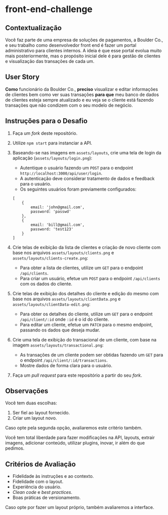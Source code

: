 # front-end-challenge

## Contextualização

Você faz parte de uma empresa de soluções de pagamentos, a Boulder Co., e seu trabalho como desenvolvedor front end é fazer um portal administrativo para clientes internos. A ideia é que esse portal evolua muito mais posteriormente, mas o propósito inicial dele é para gestão de clientes e visualização das transações de cada um.

## User Story

**Como** funcionário da Boulder Co., **preciso** visualizar e editar informações de clientes bem como ver suas transações **para que** meu banco de dados de clientes esteja sempre atualizado e eu veja se o cliente está fazendo transações que não condizem com o seu modelo de negócio.

## Instruções para o Desafio

1. Faça um _fork_ deste repositório.

2. Utilize `npm start` para instanciar a API.

3. Baseando-se nas imagens em `assets/layouts`, crie uma tela de login da aplicação (`assets/layouts/login.png`):
    - Autentique o usuário fazendo um `POST` para o endpoint `http://localhost:3000/api/user/login`.
    - A autenticação deve considerar tratamento de dados e feedback para o usuário.
    - Os seguintes usuários foram previamente configurados:
    ```
    [
        {
            email: 'john@gmail.com',
            password: 'passwd'
        },
        {
            email: 'bill@gmail.com',
            password: 'test123'
        }
    ]
    ```

4. Crie telas de exibição da lista de clientes e criação de novo cliente com base nos arquivos `assets/layouts/clients.png` e `assets/layouts/clients-create.png`:
    - Para obter a lista de clientes, utilize um `GET` para o endpoint `/api/clients`.
    - Para criar um usuário, efetue um `POST` para o endpoint `/api/clients` com os dados do cliente.

5. Crie telas de exibição dos detalhes do cliente e edição do mesmo com base nos arquivos `assets/layouts/clientData.png` e `assets/layouts/clientData-edit.png`:
    - Para obter os detalhes do cliente, utilize um `GET` para o endpoint `/api/client/:id` onde `:id` é o id do cliente.
    - Para editar um cliente, efetue um `PATCH` para o mesmo endpoint, passando os dados que deseja mudar.

6. Crie uma tela de exibição do transacional de um cliente, com base na imagem `assets/layouts/transactional.png`:
    - As transações de um cliente podem ser obtidas fazendo um `GET` para o endpoint `/api/client/:id/transactions`.
    - Mostre dados de forma clara para o usuário.

7. Faça um _pull request_ para este repositório a partir do seu _fork_.

## Observações

Você tem duas escolhas:
1. Ser fiel ao layout fornecido.
2. Criar um layout novo.

Caso opte pela segunda opção, avaliaremos este critério também.

Você tem total liberdade para fazer modificações na API, layouts, extrair imagens, adicionar conteúdo, utilizar plugins, inovar, ir além do que pedimos.

## Critérios de Avaliação

- Fidelidade às instruções e ao contexto.
- Fidelidade com o layout.
- Experiência do usuário.
- _Clean code_ e _best practices_.
- Boas práticas de versionamento.

Caso opte por fazer um layout próprio, também avaliaremos a interface.
